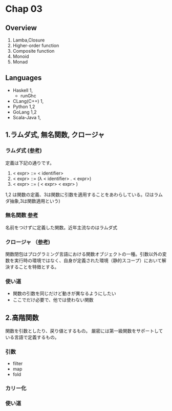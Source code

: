 Chap 03
===========


## Overview

1. Lamba,Closure
2. Higher-order function
3. Composite function
4. Monoid
5. Monad

## Languages

- Haskell 1,
  - runGhc
- CLang(C++) 1,
- Python  1,2
- GoLang  1,2
- Scala-Java  1,


## 1.ラムダ式, 無名関数, クロージャ

### ラムダ式 ([参考](https://ja.wikipedia.org/wiki/%E3%83%A9%E3%83%A0%E3%83%80%E8%A8%88%E7%AE%97#.E5.AE.9A.E7.BE.A9))

定義は下記の通りです。

 1. < expr> ::= < identifier>
 2. < expr> ::= (λ < identifier> . < expr>)
 3. < expr> ::= ( < expr> < expr> )

1,2 は関数の定義、3は関数に引数を適用することをあわらしている。(2はラムダ抽象,3は関数適用という)

### 無名関数  [参考](https://ja.wikipedia.org/wiki/%E7%84%A1%E5%90%8D%E9%96%A2%E6%95%B0#.E7.84.A1.E5.90.8D.E9.96.A2.E6.95.B0.E3.81.AE.E7.89.B9.E5.BE.B4)

名前をつけずに定義した関数。近年主流なのはラムダ式

### クロージャ （[参考](https://ja.wikipedia.org/wiki/%E3%82%AF%E3%83%AD%E3%83%BC%E3%82%B8%E3%83%A3))

関数閉包はプログラミング言語における関数オブジェクトの一種。引数以外の変数を実行時の環境ではなく、自身が定義された環境（静的スコープ）において解決することを特徴とする。

### 使い道

- 関数の引数を同じだけど動きが異なるようにしたい
- ここでだけ必要で、他では使わない関数

## 2.高階関数

関数を引数としたり、戻り値とするもの。
厳密には第一級関数をサポートしている言語で定義するもの。


### 引数

* filter
* map
* fold

### カリー化

### 使い道
